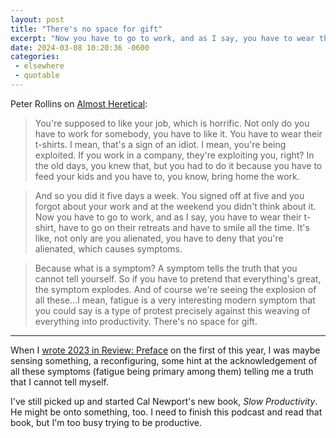 ```yaml
---
layout: post
title: "There's no space for gift"
excerpt: "Now you have to go to work, and as I say, you have to wear their t-shirt, have to go on their retreats and have to smile all the time. It's like, not only are you alienated, you have to deny that you're alienated, which causes symptoms."
date: 2024-03-08 10:20:36 -0600
categories: 
 - elsewhere
 - quotable
---
```


Peter Rollins on [Almost Heretical](https://almostheretical.com/peter-rollins/ "Peter Rollins: The Philosophy of Deconstruction - Almost Heretical"):

> You're supposed to like your job, which is horrific. Not only do you have to work for somebody, you have to like it. You have to wear their t-shirts. I mean, that's a sign of an idiot. I mean, you're being exploited. If you work in a company, they're exploiting you, right? In the old days, you knew that, but you had to do it because you have to feed your kids and you have to, you know, bring home the work.

> And so you did it five days a week. You signed off at five and you forgot about your work and at the weekend you didn't think about it. Now you have to go to work, and as I say, you have to wear their t-shirt, have to go on their retreats and have to smile all the time. It's like, not only are you alienated, you have to deny that you're alienated, which causes symptoms.

> Because what is a symptom? A symptom tells the truth that you cannot tell yourself. So if you have to pretend that everything's great, the symptom explodes. And of course we're seeing the explosion of all these...I mean, fatigue is a very interesting modern symptom that you could say is a type of protest precisely against this weaving of everything into productivity. There's no space for gift.

---

When I [wrote 2023 in Review: Preface](/2024/01/01/2023-in-review-preface/ "With my first change of the new year, I unsubscribed from Cal Newport's podcast and Andrew Huberman's podcast. I'm slowly unsubscribing from some of my more productivity-related RSS feed subscriptions. I removed a bunch of the more manic productivity YouTube videos from my watch later playlist.") on the first of this year, I was maybe sensing something, a reconfiguring, some hint at the acknowledgement of all these symptoms (fatigue being primary among them) telling me a truth that I cannot tell myself.

I've still picked up and started Cal Newport's new book, _Slow Productivity_. He might be onto something, too. I need to finish this podcast and read that book, but I'm too busy trying to be productive.
